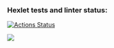 ### Hexlet tests and linter status:
[![Actions Status](https://github.com/lord1112123/python-project-49/actions/workflows/hexlet-check.yml/badge.svg)](https://github.com/lord1112123/python-project-49/actions)

<a href="https://codeclimate.com/github/lord1112123/python-project-49/maintainability"><img src="https://api.codeclimate.com/v1/badges/930add31641aa2010362/maintainability" /></a>
